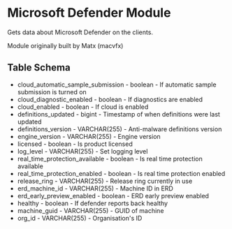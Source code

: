 Microsoft Defender Module
==============

Gets data about Microsoft Defender on the clients. 

Module originally built by Matx (macvfx)


Table Schema
------
* cloud_automatic_sample_submission - boolean - If automatic sample submission is turned on
* cloud_diagnostic_enabled - boolean - If diagnostics are enabled
* cloud_enabled - boolean - If cloud is enabled
* definitions_updated - bigint - Timestamp of when definitions were last updated
* definitions_version - VARCHAR(255) - Anti-malware definitions version
* engine_version - VARCHAR(255) - Engine version
* licensed - boolean - Is product licensed
* log_level - VARCHAR(255) - Set logging level
* real_time_protection_available - boolean - Is real time protection available
* real_time_protection_enabled - boolean - Is real time protection enabled
* release_ring - VARCHAR(255) - Release ring currently in use
* erd_machine_id - VARCHAR(255) - Machine ID in ERD
* erd_early_preview_enabled - boolean - ERD early preview enabled
* healthy - boolean - If defender reports back healthy
* machine_guid - VARCHAR(255) - GUID of machine
* org_id - VARCHAR(255) - Organisation's ID
